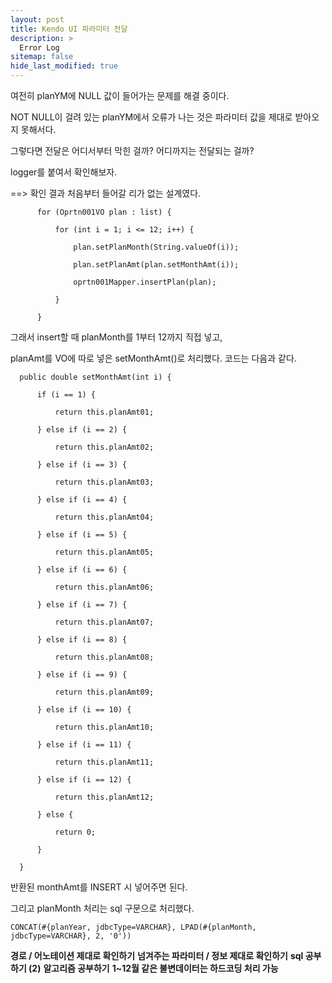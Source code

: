 ```yaml
---
layout: post
title: Kendo UI 파라미터 전달
description: >
  Error Log
sitemap: false
hide_last_modified: true
---
```


여전히 planYM에 NULL 값이 들어가는 문제를 해결 중이다.


NOT NULL이 걸려 있는 planYM에서 오류가 나는 것은 파라미터 값을 제대로 받아오지 못해서다.


그렇다면 전달은 어디서부터 막힌 걸까? 어디까지는 전달되는 걸까?


logger를 붙여서 확인해보자.


==> 확인 결과 처음부터 들어갈 리가 없는 설계였다.

``		for (Oprtn001VO plan : list) {``

``			for (int i = 1; i <= 12; i++) {``

``				plan.setPlanMonth(String.valueOf(i));``

``				plan.setPlanAmt(plan.setMonthAmt(i));``

``				oprtn001Mapper.insertPlan(plan);``

``			}``

``		}``

그래서 insert할 때 planMonth를 1부터 12까지 직접 넣고,


planAmt를 VO에 따로 넣은 setMonthAmt()로 처리했다. 코드는 다음과 같다.

``	public double setMonthAmt(int i) {``

``		if (i == 1) {``

``			return this.planAmt01;``

``		} else if (i == 2) {``

``			return this.planAmt02;``

``		} else if (i == 3) {``

``			return this.planAmt03;``

``		} else if (i == 4) {``

``			return this.planAmt04;``

``		} else if (i == 5) {``

``			return this.planAmt05;``

``		} else if (i == 6) {``

``			return this.planAmt06;``

``		} else if (i == 7) {``

``			return this.planAmt07;``

``		} else if (i == 8) {``

``			return this.planAmt08;``

``		} else if (i == 9) {``

``			return this.planAmt09;``

``		} else if (i == 10) {``

``			return this.planAmt10;``

``		} else if (i == 11) {``

``			return this.planAmt11;``


``		} else if (i == 12) {``

``			return this.planAmt12;``

``		} else {``

``			return 0;``

``		}``

``	}``

반환된 monthAmt를 INSERT 시 넣어주면 된다.


그리고 planMonth 처리는 sql 구문으로 처리했다.

``CONCAT(#{planYear, jdbcType=VARCHAR}, LPAD(#{planMonth, jdbcType=VARCHAR}, 2, '0'))``

**경로 / 어노테이션 제대로 확인하기**
**넘겨주는 파라미터 / 정보 제대로 확인하기**
**sql 공부하기 (2)**
**알고리즘 공부하기**
**1~12월 같은 불변데이터는 하드코딩 처리 가능**